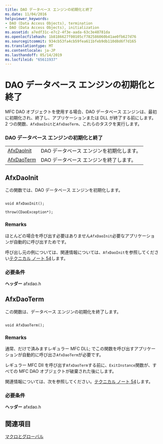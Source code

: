 ```yaml
---
title: DAO データベース エンジンの初期化と終了
ms.date: 11/04/2016
helpviewer_keywords:
- DAO (Data Access Objects), termination
- DAO (Data Access Objects), initialization
ms.assetid: a7edf31c-e7c2-4f3e-aada-63c3e48781da
ms.openlocfilehash: 1b8186627f00105cf782586060b41ae0fb627d76
ms.sourcegitcommit: 934cb53fa4cb59fea611bfeb9db110d8d6f7d165
ms.translationtype: MT
ms.contentlocale: ja-JP
ms.lasthandoff: 05/14/2019
ms.locfileid: "65611937"
---
```

# <a name="dao-database-engine-initialization-and-termination"></a>DAO データベース エンジンの初期化と終了

MFC DAO オブジェクトを使用する場合、DAO データベース エンジンは、最初に初期化され、終了し、アプリケーションまたは DLL が終了する前にします。 2 つの関数、`AfxDaoInit`と`AfxDaoTerm`、これらのタスクを実行します。

### <a name="dao-database-engine-initialization-and-termination"></a>DAO データベース エンジンの初期化と終了

|||
|-|-|
|[AfxDaoInit](#afxdaoinit)|DAO データベース エンジンを初期化します。|
|[AfxDaoTerm](#afxdaoterm)|DAO データベース エンジンを終了します。|

##  <a name="afxdaoinit"></a>  AfxDaoInit

この関数では、DAO データベース エンジンを初期化します。

```

void AfxDaoInit();

throw(CDaoException*);
```

### <a name="remarks"></a>Remarks

ほとんどの場合を呼び出す必要はありません`AfxDaoInit`必要なアプリケーションが自動的に呼び出すためです。

呼び出し元の例については、関連情報については、`AfxDaoInit`を参照してください[テクニカル ノート 54](../../mfc/tn054-calling-dao-directly-while-using-mfc-dao-classes.md)します。

### <a name="requirements"></a>必要条件

  **ヘッダー** afxdao.h

##  <a name="afxdaoterm"></a>  AfxDaoTerm

この関数は、データベース エンジンの初期化を終了します。

```

void AfxDaoTerm();
```

### <a name="remarks"></a>Remarks

通常、だけで済みますレギュラー MFC DLL; でこの関数を呼び出すアプリケーションが自動的に呼び出さ`AfxDaoTerm`が必要です。

レギュラー MFC Dll を呼び出す`AfxDaoTerm`する前に、`ExitInstance`関数が、すべての MFC DAO オブジェクトが破棄された後にします。

関連情報については、次を参照してください。[テクニカル ノート 54](../../mfc/tn054-calling-dao-directly-while-using-mfc-dao-classes.md)します。

### <a name="requirements"></a>必要条件

  **ヘッダー** afxdao.h

## <a name="see-also"></a>関連項目

[マクロとグローバル](../../mfc/reference/mfc-macros-and-globals.md)

